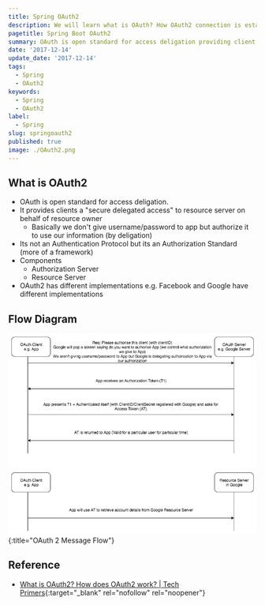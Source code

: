 ```yaml
---
title: Spring OAuth2
description: We will learn what is OAuth? How OAuth2 connection is established?
pagetitle: Spring Boot OAuth2
summary: OAuth is open standard for access deligation providing client secure delegated access. Its an Authorization Standard.
date: '2017-12-14'
update_date: '2017-12-14'
tags:
  - Spring
  - OAuth2
keywords:
  - Spring
  - OAuth2
label:
  - Spring
slug: springoauth2
published: true
image: ./OAuth2.png
---
```


## What is OAuth2

- OAuth is open standard for access deligation.
- It provides clients a "secure delegated access" to resource server on behalf of resource owner
  - Basically we don't give username/password to app but authorize it to use our information (by deligation)
- Its not an Authentication Protocol but its an Authorization Standard (more of a framework)
- Components
  - Authorization Server
  - Resource Server
- OAuth2 has different implementations e.g. Facebook and Google have different implementations

## Flow Diagram

![OAuth2](./OAuth2.png){:title="OAuth 2 Message Flow"}

## Reference
- [What is OAuth2? How does OAuth2 work? | Tech Primers](https://www.youtube.com/watch?v=bzGKgC3N7SY){:target="_blank" rel="nofollow" rel="noopener"}
